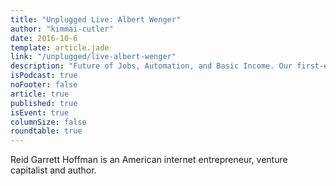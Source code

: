 ```yaml
---
title: "Unplugged Live: Albert Wenger"
author: "kimmai-cutler"
date: 2016-10-6
template: article.jade
link: "/unplugged/live-albert-wenger"
description: "Future of Jobs, Automation, and Basic Income. Our first-ever Roundtable."
isPodcast: true
noFooter: false
article: true
published: true
isEvent: true
columnSize: false
roundtable: true
---
```


<p>
  Reid Garrett Hoffman is an American internet entrepreneur, venture capitalist and author.
</p>
